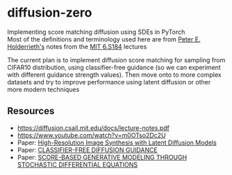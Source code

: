 # diffusion-zero
Implementing score matching diffusion using SDEs in PyTorch <br>
Most of the definitions and terminology used here are from [Peter E. Holderrieth's](https://www.peterholderrieth.com/) notes from the [MIT 6.S184](https://diffusion.csail.mit.edu/) lectures

The current plan is to implement diffusion score matching for sampling from CIFAR10 distribution, using classifier-free guidance (so we can experiment with different guidance strength values). Then move onto to more complex datasets and try to improve performance using latent diffusion or other more modern techniques

## Resources
- https://diffusion.csail.mit.edu/docs/lecture-notes.pdf
- https://www.youtube.com/watch?v=m0OTso2Dc2U
- Paper: [High-Resolution Image Synthesis with Latent Diffusion Models
](https://arxiv.org/pdf/2112.10752) 
- Paper: [CLASSIFIER-FREE DIFFUSION GUIDANCE](https://arxiv.org/pdf/2207.12598)
- Paper: [SCORE-BASED GENERATIVE MODELING THROUGH STOCHASTIC DIFFERENTIAL EQUATIONS](https://arxiv.org/pdf/2011.13456)